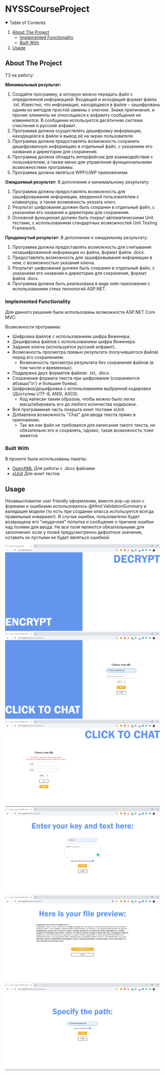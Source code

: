 # NYSSCourseProject



<!-- TABLE OF CONTENTS -->
<details open="open">
  <summary>Table of Contents</summary>
  <ol>
    <li>
      <a href="#about-the-project">About The Project</a>
      <ul>
        <li><a href="#implemented-functionality">Implemented Functionality</a></li>
        <li><a href="#built-with">Built With</a></li>
      </ul>
    </li>
    <li><a href="#usage">Usage</a></li>
  </ol>
</details>



<!-- ABOUT THE PROJECT -->
## About The Project
ТЗ на работу:

**Минимальный результат:**
1. Создайте программу, в которую можно передать файл с определенной
информацией. Входящий и исходящий формат файла .txt. Известно, что
информация, находящаяся в файле – зашифрована одним из методов простой
замены с ключом. Знаки препинания, и прочие элементы не относящиеся к
алфавиту сообщения не изменяются. В сообщении используется десятичная
система счисления и русский алфавит.
2. Программа должна осуществлять дешифровку информации,
находящейся в файле и вывод её на экран пользователя.
3. Программа должна предоставлять возможность сохранить
дешифрованную информацию в отдельный файл, с указанием его названия и
директории для сохранения.
4. Программа должна обладать интерфейсом для взаимодействия с
пользователем, а также меню для управления функциональными
возможностями программы.
5. Программа должна являться WPF\UWP приложением. 

**Ожидаемый результат:**
В дополнение к минимальному результату:
1. Программа должна предоставлять возможность для зашифровывания
информации, введенной пользователем с клавиатуры, а также возможность
указать ключ.
2. Результат шифрования должен быть сохранен в отдельный файл, с
указанием его названия и директории для сохранения.
3. Основной функционал должен быть покрыт автоматическими Unit
тестами, с использованием стандартных возможностей Unit Testing
Framework. 

**Продвинутый результат:**
В дополнение к ожидаемому результату: 
1. Программа должна предоставлять возможность для считывания
незашифрованной информации из файла, формат файла .docx.
2. Предоставлять возможность для зашифровывания информации в нем,
с возможностью указания ключа.
3. Результат шифрования должен быть сохранен в отдельный файл, с
указанием его названия и директории для сохранения, формат файла .docx.
4. Программа должна быть реализована в виде web-приложения с
использованием стека технологий ASP.NET. 

### Implemented Functionality

Для данного решения были использованы возможности ASP.NET Core MVC:

Возможности программы:
* Шифровка файлов с использованием шифра Виженера.
* Дешифровка файлов с использованием шифра Виженера.
* Задание ключа (используется русский алфавит).
* Возможность просмотра превью результата (получившегося файла) перед его сохранением.
  * Возможность просмотра результата без сохранения файлов (в том числе и временных).
* Поддержка двух форматов файлов: .txt, .docx.
* Сохранение формата текста при шифровании (сохраняются абзацы('\n') и большие буквы).
* Шифровка/дешифровка с использованием выбранной кодировки (Доступны UTF-8, ANSI, ASCII).
  * Код написан таким образом, чтобы можно было легко масштабировать его до любого количества кодировок.
* Вся программная часть покрыта юнит тестами xUnit.
* Добавлена возможность "Chat" для ввода текста прямо в приложении.
  * Так же как файл не требовался для написания такого текста, не обязательно его и сохранять, однако, такая возможность тоже имеется.




### Built With

В проекте были использованы пакеты:
* [OpenXML](https://github.com/OfficeDev/Open-XML-SDK) Для работы с .docx файлами
* [xUnit](https://xunit.net/) Для юнит тестов





<!-- USAGE EXAMPLES -->
## Usage

Незамысловатое user friendly оформление, вместо pop-up окон с формами и ошибками использовалось 
@Html.ValidationSummary и валидация модели (то есть при создании класса используется всегда правильный инвариант). В случае ошибки, пользователю будет возвращена его "неудачная" попытка и сообщение о причине ошибки над полями для ввода. Не все поля являются обязательными для заполнения: если у полей предусмотренно дефолтное значение, оставить их пустыми не будет являться ошибкой.

![alt text](screenshots/Home.png "Home/Index")
![alt text](screenshots/Encrypt.png "Action/Encrypt")
![alt text](screenshots/Decrypt.png "Action/Decrypt")
![alt text](screenshots/Text.png "Action/Text")
![alt text](screenshots/Result.png "Action/Result")
![alt text](screenshots/Download.png "Action/Download")


